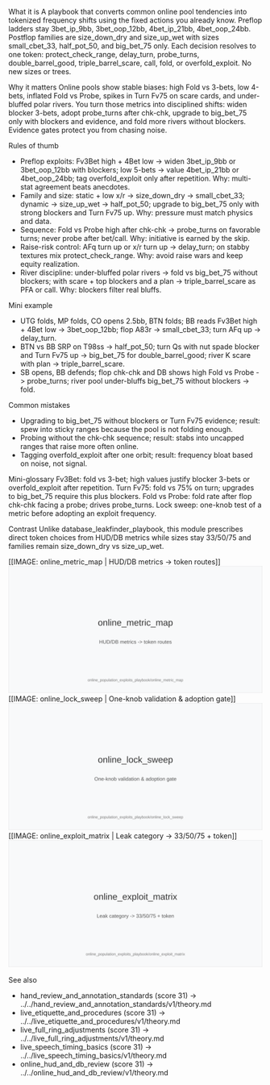 What it is
A playbook that converts common online pool tendencies into tokenized frequency shifts using the fixed actions you already know. Preflop ladders stay 3bet_ip_9bb, 3bet_oop_12bb, 4bet_ip_21bb, 4bet_oop_24bb. Postflop families are size_down_dry and size_up_wet with sizes small_cbet_33, half_pot_50, and big_bet_75 only. Each decision resolves to one token: protect_check_range, delay_turn, probe_turns, double_barrel_good, triple_barrel_scare, call, fold, or overfold_exploit. No new sizes or trees.

Why it matters
Online pools show stable biases: high Fold vs 3-bets, low 4-bets, inflated Fold vs Probe, spikes in Turn Fv75 on scare cards, and under-bluffed polar rivers. You turn those metrics into disciplined shifts: widen blocker 3-bets, adopt probe_turns after chk-chk, upgrade to big_bet_75 only with blockers and evidence, and fold more rivers without blockers. Evidence gates protect you from chasing noise.

Rules of thumb
- Preflop exploits: Fv3Bet high + 4Bet low -> widen 3bet_ip_9bb or 3bet_oop_12bb with blockers; low 5-bets -> value 4bet_ip_21bb or 4bet_oop_24bb; tag overfold_exploit only after repetition. Why: multi-stat agreement beats anecdotes.
- Family and size: static + low x/r -> size_down_dry -> small_cbet_33; dynamic -> size_up_wet -> half_pot_50; upgrade to big_bet_75 only with strong blockers and Turn Fv75 up. Why: pressure must match physics and data.
- Sequence: Fold vs Probe high after chk-chk -> probe_turns on favorable turns; never probe after bet/call. Why: initiative is earned by the skip.
- Raise-risk control: AFq turn up or x/r turn up -> delay_turn; on stabby textures mix protect_check_range. Why: avoid raise wars and keep equity realization.
- River discipline: under-bluffed polar rivers -> fold vs big_bet_75 without blockers; with scare + top blockers and a plan -> triple_barrel_scare as PFA or call. Why: blockers filter real bluffs.

Mini example
- UTG folds, MP folds, CO opens 2.5bb, BTN folds; BB reads Fv3Bet high + 4Bet low -> 3bet_oop_12bb; flop A83r -> small_cbet_33; turn AFq up -> delay_turn.
- BTN vs BB SRP on T98ss -> half_pot_50; turn Qs with nut spade blocker and Turn Fv75 up -> big_bet_75 for double_barrel_good; river K scare with plan -> triple_barrel_scare.
- SB opens, BB defends; flop chk-chk and DB shows high Fold vs Probe -> probe_turns; river pool under-bluffs big_bet_75 without blockers -> fold.

Common mistakes
- Upgrading to big_bet_75 without blockers or Turn Fv75 evidence; result: spew into sticky ranges because the pool is not folding enough.
- Probing without the chk-chk sequence; result: stabs into uncapped ranges that raise more often online.
- Tagging overfold_exploit after one orbit; result: frequency bloat based on noise, not signal.

Mini-glossary
Fv3Bet: fold vs 3-bet; high values justify blocker 3-bets or overfold_exploit after repetition.
Turn Fv75: fold vs 75% on turn; upgrades to big_bet_75 require this plus blockers.
Fold vs Probe: fold rate after flop chk-chk facing a probe; drives probe_turns.
Lock sweep: one-knob test of a metric before adopting an exploit frequency.

Contrast
Unlike database_leakfinder_playbook, this module prescribes direct token choices from HUD/DB metrics while sizes stay 33/50/75 and families remain size_down_dry vs size_up_wet.

[[IMAGE: online_metric_map | HUD/DB metrics -> token routes]]
![HUD/DB metrics -> token routes](images/online_metric_map.svg)
[[IMAGE: online_lock_sweep | One-knob validation & adoption gate]]
![One-knob validation & adoption gate](images/online_lock_sweep.svg)
[[IMAGE: online_exploit_matrix | Leak category -> 33/50/75 + token]]
![Leak category -> 33/50/75 + token](images/online_exploit_matrix.svg)

See also
- hand_review_and_annotation_standards (score 31) → ../../hand_review_and_annotation_standards/v1/theory.md
- live_etiquette_and_procedures (score 31) → ../../live_etiquette_and_procedures/v1/theory.md
- live_full_ring_adjustments (score 31) → ../../live_full_ring_adjustments/v1/theory.md
- live_speech_timing_basics (score 31) → ../../live_speech_timing_basics/v1/theory.md
- online_hud_and_db_review (score 31) → ../../online_hud_and_db_review/v1/theory.md